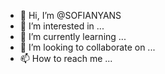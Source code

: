- 👋 Hi, I’m @SOFIANYANS
- 👀 I’m interested in ...
- 🌱 I’m currently learning ...
- 💞️ I’m looking to collaborate on ...
- 📫 How to reach me ...

<!---
SOFIANYANS/SOFIANYANS is a ✨ special ✨ repository because its `README.md` (this file) appears on your GitHub profile.
You can click the Preview link to take a look at your changes.
--->
